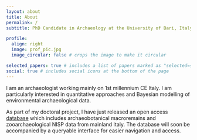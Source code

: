 ```yaml
---
layout: about
title: About
permalink: /
subtitle: PhD Candidate in Archaeology at the University of Bari, Italy.

profile:
  align: right
  image: prof_pic.jpg
  image_circular: false # crops the image to make it circular

selected_papers: true # includes a list of papers marked as "selected={true}"
social: true # includes social icons at the bottom of the page
---
```


I am an archaeologist working mainly on 1st millennium CE Italy. I am particularly interested in quantitative approaches and Bayesian modelling of environmental archaeological data.

As part of my doctoral project, I have just released an open access [database](https://github.com/robertoragno/phd/tree/main/Quarto%20files/Database%20export) which includes archaeobotanical macroremains and zooarchaeological NISP data from mainland Italy. The database will soon be accompanied by a queryable interface for easier navigation and access.
